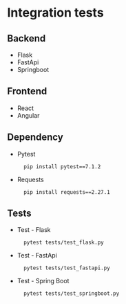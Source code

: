 # Integration tests


## Backend
- Flask
- FastApi
- Springboot 


## Frontend
- React
- Angular


## Dependency
- Pytest
        
        pip install pytest==7.1.2  
- Requests

        pip install requests==2.27.1


## Tests
- Test - Flask

        pytest tests/test_flask.py

- Test - FastApi

        pytest tests/test_fastapi.py

- Test - Spring Boot

        pytest tests/test_springboot.py